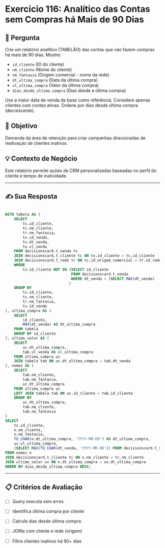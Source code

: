 # Exercício 116: Analítico das Contas sem Compras há Mais de 90 Dias

## 📝 Pergunta

Crie um relatório analítico (TABELÃO) das contas que não fazem compras há mais de 90 dias. Mostre:

- `id_cliente` (ID do cliente)
- `nm_cliente` (Nome do cliente)
- `nm_fantasia` (Origem comercial - nome da rede)
- `dt_ultima_compra` (Data da última compra)
- `vl_ultima_compra` (Valor da última compra)
- `dias_desde_ultima_compra` (Dias desde a última compra)

Use a maior data de venda da base como referência. Considere apenas clientes com contas ativas. Ordene por dias desde última compra (decrescente).

## 🎯 Objetivo

Demanda da área de retenção para criar campanhas direcionadas de reativação de clientes inativos.

## 💡 Contexto de Negócio

Este relatório permite ações de CRM personalizadas baseadas no perfil do cliente e tempo de inatividade.

---

## ✍️ Sua Resposta

```sql

WITH tabela AS (
    SELECT 
        tv.id_cliente,
        tc.nm_cliente,
        tr.nm_fantasia,
        tv.id_venda,
        tv.dt_venda,
        tv.vl_venda
    FROM decisionscard.t_venda tv
    JOIN decisionscard.t_cliente tc ON tv.id_cliente = tc.id_cliente
    JOIN decisionscard.t_rede tr ON tc.id_origem_comercial = tr.id_rede
    WHERE 
        tv.id_cliente NOT IN (SELECT id_cliente 
                              FROM decisionscard.t_venda 
                              WHERE dt_venda > (SELECT MAX(dt_venda) - INTERVAL '90 DAYS' FROM decisionscard.t_venda)
                             )
    GROUP BY 
        tv.id_cliente, 
        tc.nm_cliente,
        tr.nm_fantasia,
        tv.id_venda
), ultima_compra AS (
    SELECT 
        id_cliente, 
        MAX(dt_venda) AS dt_ultima_compra
    FROM tabela
    GROUP BY id_cliente
), ultimo_valor AS (
    SELECT 
        uc.dt_ultima_compra,
        tab.vl_venda AS vl_ultima_compra
    FROM ultima_compra uc
    JOIN tabela tab ON uc.dt_ultima_compra = tab.dt_venda 
), nomes AS (
    SELECT 
        tab.nm_cliente,
        tab.nm_fantasia,
        uc.dt_ultima_compra
    FROM ultima_compra uc
    LEFT JOIN tabela tab ON uc.id_cliente = tab.id_cliente 
    GROUP BY 
        uc.dt_ultima_compra,
        tab.nm_cliente,
        tab.nm_fantasia
)
SELECT
    tc.id_cliente,
    n.nm_cliente,
    n.nm_fantasia,
    TO_CHAR(n.dt_ultima_compra, 'YYYY-MM-DD') AS dt_ultima_compra,
    uv.vl_ultima_compra,
    (SELECT MAX(TO_CHAR(dt_venda, 'YYYY-MM-DD')) FROM decisionscard.t_venda)::date - (n.dt_ultima_compra)::date AS dias_desde_ultima_compra
FROM nomes n
JOIN decisionscard.t_cliente tc ON n.nm_cliente = tc.nm_cliente 
JOIN ultimo_valor uv ON n.dt_ultima_compra = uv.dt_ultima_compra 
ORDER BY dias_desde_ultima_compra DESC;

```

---

## 📋 Critérios de Avaliação

- [ ] Query executa sem erros
- [ ] Identifica última compra por cliente
- [ ] Calcula dias desde última compra
- [ ] JOINs com cliente e rede (origem)
- [ ] Filtra clientes inativos há 90+ dias

